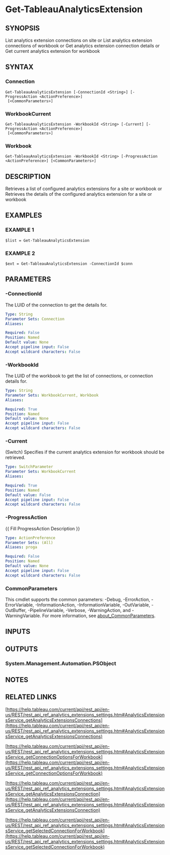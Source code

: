 # Get-TableauAnalyticsExtension

## SYNOPSIS
List analytics extension connections on site
or
List analytics extension connections of workbook
or
Get analytics extension connection details
or
Get current analytics extension for workbook

## SYNTAX

### Connection
```
Get-TableauAnalyticsExtension [-ConnectionId <String>] [-ProgressAction <ActionPreference>]
 [<CommonParameters>]
```

### WorkbookCurrent
```
Get-TableauAnalyticsExtension -WorkbookId <String> [-Current] [-ProgressAction <ActionPreference>]
 [<CommonParameters>]
```

### Workbook
```
Get-TableauAnalyticsExtension -WorkbookId <String> [-ProgressAction <ActionPreference>] [<CommonParameters>]
```

## DESCRIPTION
Retrieves a list of configured analytics extensions for a site or workbook
or
Retrieves the details of the configured analytics extension for a site or workbook

## EXAMPLES

### EXAMPLE 1
```
$list = Get-TableauAnalyticsExtension
```

### EXAMPLE 2
```
$ext = Get-TableauAnalyticsExtension -ConnectionId $conn
```

## PARAMETERS

### -ConnectionId
The LUID of the connection to get the details for.

```yaml
Type: String
Parameter Sets: Connection
Aliases:

Required: False
Position: Named
Default value: None
Accept pipeline input: False
Accept wildcard characters: False
```

### -WorkbookId
The LUID of the workbook to get the list of connections, or connection details for.

```yaml
Type: String
Parameter Sets: WorkbookCurrent, Workbook
Aliases:

Required: True
Position: Named
Default value: None
Accept pipeline input: False
Accept wildcard characters: False
```

### -Current
(Switch) Specifies if the current analytics extension for workbook should be retrieved.

```yaml
Type: SwitchParameter
Parameter Sets: WorkbookCurrent
Aliases:

Required: True
Position: Named
Default value: False
Accept pipeline input: False
Accept wildcard characters: False
```

### -ProgressAction
{{ Fill ProgressAction Description }}

```yaml
Type: ActionPreference
Parameter Sets: (All)
Aliases: proga

Required: False
Position: Named
Default value: None
Accept pipeline input: False
Accept wildcard characters: False
```

### CommonParameters
This cmdlet supports the common parameters: -Debug, -ErrorAction, -ErrorVariable, -InformationAction, -InformationVariable, -OutVariable, -OutBuffer, -PipelineVariable, -Verbose, -WarningAction, and -WarningVariable. For more information, see [about_CommonParameters](http://go.microsoft.com/fwlink/?LinkID=113216).

## INPUTS

## OUTPUTS

### System.Management.Automation.PSObject
## NOTES

## RELATED LINKS

[https://help.tableau.com/current/api/rest_api/en-us/REST/rest_api_ref_analytics_extensions_settings.htm#AnalyticsExtensionsService_getAnalyticsExtensionsConnections](https://help.tableau.com/current/api/rest_api/en-us/REST/rest_api_ref_analytics_extensions_settings.htm#AnalyticsExtensionsService_getAnalyticsExtensionsConnections)

[https://help.tableau.com/current/api/rest_api/en-us/REST/rest_api_ref_analytics_extensions_settings.htm#AnalyticsExtensionsService_getConnectionOptionsForWorkbook](https://help.tableau.com/current/api/rest_api/en-us/REST/rest_api_ref_analytics_extensions_settings.htm#AnalyticsExtensionsService_getConnectionOptionsForWorkbook)

[https://help.tableau.com/current/api/rest_api/en-us/REST/rest_api_ref_analytics_extensions_settings.htm#AnalyticsExtensionsService_getAnalyticsExtensionsConnection](https://help.tableau.com/current/api/rest_api/en-us/REST/rest_api_ref_analytics_extensions_settings.htm#AnalyticsExtensionsService_getAnalyticsExtensionsConnection)

[https://help.tableau.com/current/api/rest_api/en-us/REST/rest_api_ref_analytics_extensions_settings.htm#AnalyticsExtensionsService_getSelectedConnectionForWorkbook](https://help.tableau.com/current/api/rest_api/en-us/REST/rest_api_ref_analytics_extensions_settings.htm#AnalyticsExtensionsService_getSelectedConnectionForWorkbook)

